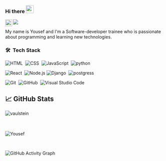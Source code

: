 ### Hi there <img src="https://media.giphy.com/media/hvRJCLFzcasrR4ia7z/giphy.gif" width="25px">

<a href="https://www.linkedin.com/in/yousef-obeidat96/">
  <img align="left" alt="Omar Ewies LinkedIN" width="22px" src="https://raw.githubusercontent.com/peterthehan/peterthehan/master/assets/linkedin.svg" />
</a>
 
![](https://visitor-badge.glitch.me/badge?page_id=oebitw)

My name is Yousef and I'm a Software-developer trainee who is passionate about programming and learning new technologies. 

### 🛠 &nbsp;Tech Stack

![HTML](https://img.shields.io/badge/-HTML-05122A?style=flat&logo=HTML5)&nbsp;
![CSS](https://img.shields.io/badge/-CSS-05122A?style=flat&logo=CSS3&logoColor=1572B6)&nbsp;
![JavaScript](https://img.shields.io/badge/-JavaScript-05122A?style=flat&logo=javascript)&nbsp;
![python](https://img.shields.io/badge/-python-05122A?style=flat&logo=python)&nbsp;
<br>

 ![React](https://img.shields.io/badge/-React-05122A?style=flat&logo=react)&nbsp; ![Node.js](https://img.shields.io/badge/-Node.js-05122A?style=flat&logo=node.js)&nbsp;![Django](https://img.shields.io/badge/-django-05122A?style=flat&logo=Django)&nbsp; ![postgress](https://img.shields.io/badge/-MongoDb-05122A?style=flat&logo=MongoDB)
<br />

![Git](https://img.shields.io/badge/-Git-05122A?style=flat&logo=git)&nbsp;
![GitHub](https://img.shields.io/badge/-GitHub-05122A?style=flat&logo=github)&nbsp; ![Visual Studio Code](https://img.shields.io/badge/-Visual%20Studio%20Code-05122A?style=flat&logo=visual-studio-code&logoColor=007ACC)&nbsp;


## &#x1f4c8; GitHub Stats
 
<p align="left"><img align="left" src="https://github-readme-stats.vercel.app/api/top-langs?username=mrobeidat&show_icons=true&locale=en&layout=compact&theme=radical" alt="vaulstein" /></p>
<br />
 <br />
<!-- [![Anurag's GitHub stats](https://github-readme-stats.vercel.app/api?username=mrobeidat)](https://github.com/anuraghazra/github-readme-stats) -->
<br />
 <p><img align="center" src="https://github-readme-streak-stats.herokuapp.com/?user=mrobeidat&theme=radical" alt="Yousef" /></p>
 
 <br />  

 
![GitHub Activity Graph](https://activity-graph.herokuapp.com/graph?username=mrobeidat&bg_color=000000&color=4fff67&line=4fff67&point=ffffff&area=true&hide_border=true)  
